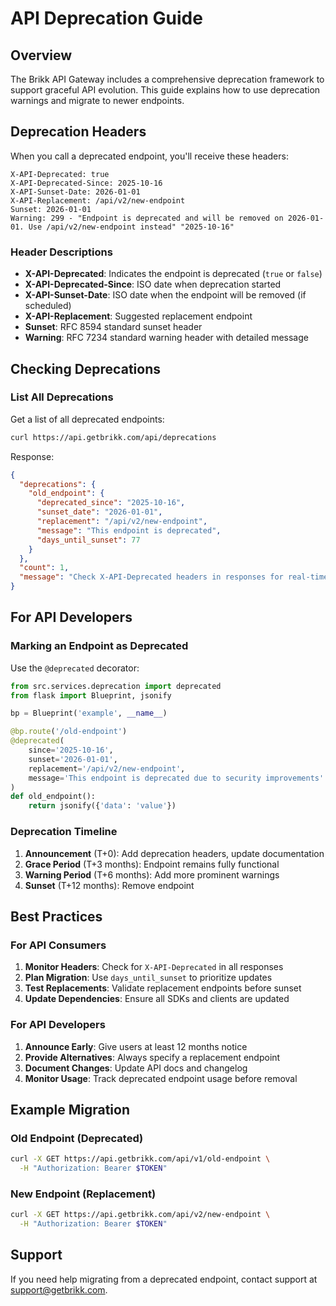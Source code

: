 # API Deprecation Guide

## Overview

The Brikk API Gateway includes a comprehensive deprecation framework to support graceful API evolution. This guide explains how to use deprecation warnings and migrate to newer endpoints.

## Deprecation Headers

When you call a deprecated endpoint, you'll receive these headers:

```http
X-API-Deprecated: true
X-API-Deprecated-Since: 2025-10-16
X-API-Sunset-Date: 2026-01-01
X-API-Replacement: /api/v2/new-endpoint
Sunset: 2026-01-01
Warning: 299 - "Endpoint is deprecated and will be removed on 2026-01-01. Use /api/v2/new-endpoint instead" "2025-10-16"
```

### Header Descriptions

- **X-API-Deprecated**: Indicates the endpoint is deprecated (`true` or `false`)
- **X-API-Deprecated-Since**: ISO date when deprecation started
- **X-API-Sunset-Date**: ISO date when the endpoint will be removed (if scheduled)
- **X-API-Replacement**: Suggested replacement endpoint
- **Sunset**: RFC 8594 standard sunset header
- **Warning**: RFC 7234 standard warning header with detailed message

## Checking Deprecations

### List All Deprecations

Get a list of all deprecated endpoints:

```bash
curl https://api.getbrikk.com/api/deprecations
```

Response:

```json
{
  "deprecations": {
    "old_endpoint": {
      "deprecated_since": "2025-10-16",
      "sunset_date": "2026-01-01",
      "replacement": "/api/v2/new-endpoint",
      "message": "This endpoint is deprecated",
      "days_until_sunset": 77
    }
  },
  "count": 1,
  "message": "Check X-API-Deprecated headers in responses for real-time warnings"
}
```

## For API Developers

### Marking an Endpoint as Deprecated

Use the `@deprecated` decorator:

```python
from src.services.deprecation import deprecated
from flask import Blueprint, jsonify

bp = Blueprint('example', __name__)

@bp.route('/old-endpoint')
@deprecated(
    since='2025-10-16',
    sunset='2026-01-01',
    replacement='/api/v2/new-endpoint',
    message='This endpoint is deprecated due to security improvements'
)
def old_endpoint():
    return jsonify({'data': 'value'})
```

### Deprecation Timeline

1. **Announcement** (T+0): Add deprecation headers, update documentation
2. **Grace Period** (T+3 months): Endpoint remains fully functional
3. **Warning Period** (T+6 months): Add more prominent warnings
4. **Sunset** (T+12 months): Remove endpoint

## Best Practices

### For API Consumers

1. **Monitor Headers**: Check for `X-API-Deprecated` in all responses
2. **Plan Migration**: Use `days_until_sunset` to prioritize updates
3. **Test Replacements**: Validate replacement endpoints before sunset
4. **Update Dependencies**: Ensure all SDKs and clients are updated

### For API Developers

1. **Announce Early**: Give users at least 12 months notice
2. **Provide Alternatives**: Always specify a replacement endpoint
3. **Document Changes**: Update API docs and changelog
4. **Monitor Usage**: Track deprecated endpoint usage before removal

## Example Migration

### Old Endpoint (Deprecated)

```bash
curl -X GET https://api.getbrikk.com/api/v1/old-endpoint \
  -H "Authorization: Bearer $TOKEN"
```

### New Endpoint (Replacement)

```bash
curl -X GET https://api.getbrikk.com/api/v2/new-endpoint \
  -H "Authorization: Bearer $TOKEN"
```

## Support

If you need help migrating from a deprecated endpoint, contact support at support@getbrikk.com.

